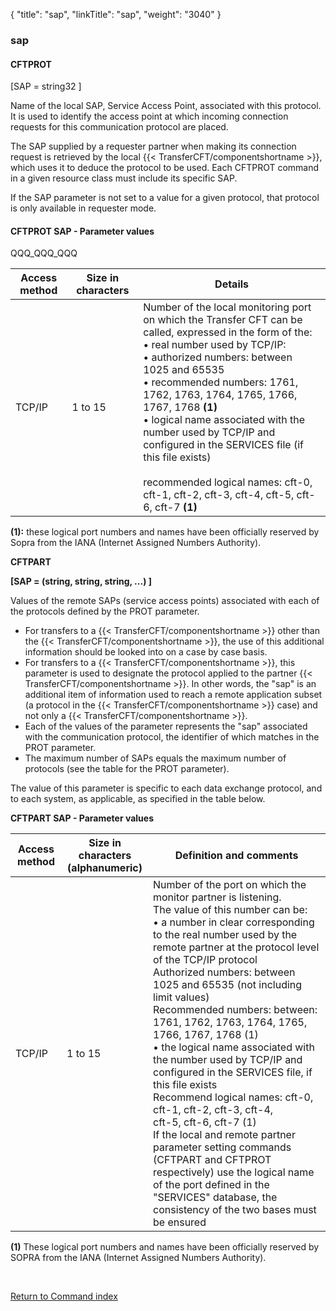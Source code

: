 {
    "title": "sap",
    "linkTitle": "sap",
    "weight": "3040"
}<span id="sap"></span>

### sap

#### CFTPROT

\[SAP = string32 \]

Name of the local SAP, Service Access Point, associated with this protocol.
It is used to identify the access point at which incoming connection requests
for this communication protocol are placed.

The SAP supplied by a requester partner when making its connection request
is retrieved by the local {{< TransferCFT/componentshortname  >}}, which uses it to deduce the protocol
to be used. Each CFTPROT command in a given resource class must include
its specific SAP.

If the SAP parameter is not set to a value for a given protocol, that
protocol is only available in requester mode.

#### CFTPROT SAP - Parameter values

QQQ\_QQQ\_QQQ


| Access method  | Size in characters  | Details  |
| --- | --- | --- |
| TCP/IP  | 1 to 15<br />  | Number of the local monitoring port on which the Transfer CFT can be called, expressed in the form of the:<br/> • real number used by TCP/IP:<br/> • authorized numbers: between 1025 and 65535<br/> • recommended numbers: 1761, 1762, 1763, 1764, 1765, 1766, 1767, 1768 **(1)**<br/> • logical name associated with the number used by TCP/IP and configured in the SERVICES file (if this file exists)<br /> <br /> recommended logical names: cft-0, cft-1, cft-2, cft-3, cft-4, cft-5, cft-6, cft-7 **(1)** |


**(1):** these logical port numbers and
names have been officially reserved by Sopra from the IANA (Internet Assigned
Numbers Authority).

**<span id="CFTPART_SAP___Parameter_values"></span>CFTPART**

**\[SAP
= (string, string, string, ...) \]**

Values of the remote SAPs (service
access points) associated with each of the protocols defined by the PROT
parameter.

- For transfers to a {{< TransferCFT/componentshortname >}} other than
    the {{< TransferCFT/componentshortname >}}, the use of this additional information should
    be looked into on a case by case basis.
- For transfers to a {{< TransferCFT/componentshortname >}},
    this parameter is used to designate the protocol applied to the partner
    {{< TransferCFT/componentshortname >}}. In other words, the "sap" is an additional
    item of information used to reach a remote application subset (a protocol
    in the {{< TransferCFT/componentshortname >}} case) and not only a {{< TransferCFT/componentshortname >}}.
- Each of the values of the parameter represents the "sap" associated
    with the communication protocol, the identifier of which matches in the
    PROT parameter.
- The maximum number of SAPs equals the maximum number of protocols (see
    the table for the PROT parameter).

The value
of this parameter is specific to each data exchange protocol, and to each
system, as applicable, as specified in the table below.

**CFTPART SAP - Parameter values**


| Access method  | Size in characters<br/> (alphanumeric) | Definition and comments  |
| --- | --- | --- |
| TCP/IP  | 1 to 15<br />  | Number of the port on which the monitor partner is listening.<br /> The value of this number can be:<br/> • a number in clear corresponding to the real number used by the remote partner at the protocol level of the TCP/IP protocol<br /> Authorized numbers: between 1025 and 65535 (not including limit values)<br /> Recommended numbers: between: 1761, 1762, 1763, 1764, 1765, 1766, 1767, 1768 (1)<br/> • the logical name associated with the number used by TCP/IP and configured in the SERVICES file, if this file exists<br /> Recommend logical names: cft-0, cft-1, cft-2, cft-3, cft-4,<br /> cft-5, cft-6, cft-7 (1)<br/> If the local and remote partner parameter setting commands (CFTPART and CFTPROT respectively) use the logical name of the port defined in the "SERVICES" database, the consistency of the two bases must be ensured  |


**(1)** These logical port numbers and
names have been officially reserved by SOPRA from the IANA (Internet Assigned
Numbers Authority).

 

[Return to Command index](../../)
